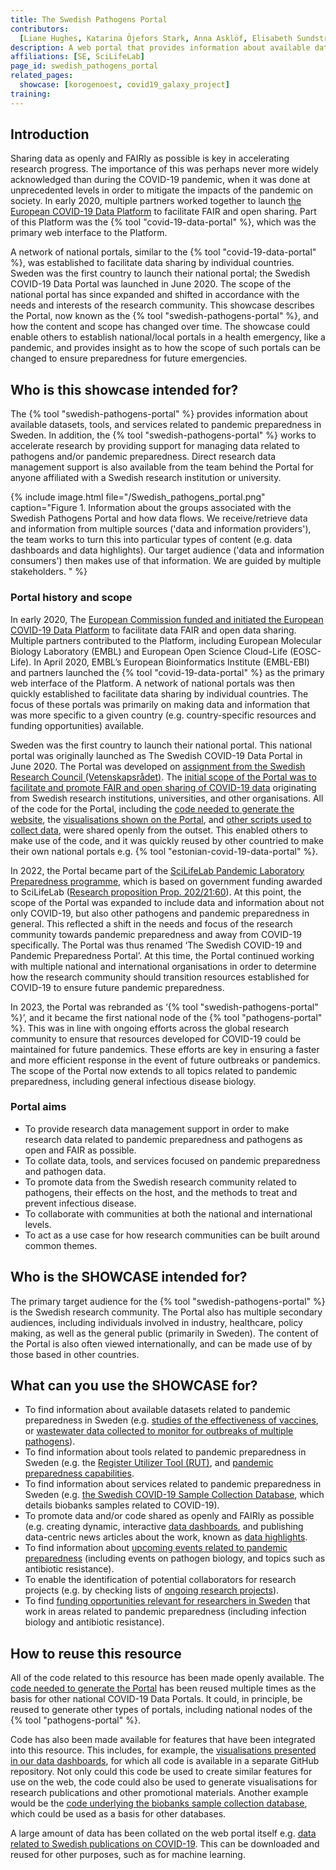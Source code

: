 ```yaml
---
title: The Swedish Pathogens Portal
contributors:
  [Liane Hughes, Katarina Öjefors Stark, Anna Asklöf, Elisabeth Sundström]
description: A web portal that provides information about available datasets, resources, tools, and services related to pandemic preparedness in Sweden. We offer support to all those involved in pandemic preparedness research that are affiliated with a Swedish research institution or university.
affiliations: [SE, SciLifeLab]
page_id: swedish_pathogens_portal
related_pages:
  showcase: [korogenoest, covid19_galaxy_project]
training:
---
```


## Introduction

Sharing data as openly and FAIRly as possible is key in accelerating research progress. The importance of this was perhaps never more widely acknowledged than during the COVID-19 pandemic, when it was done at unprecedented levels in order to mitigate the impacts of the pandemic on society. In early 2020, multiple partners worked together to launch [the European COVID-19 Data Platform](https://www.embl.org/news/science/embl-ebi-launches-covid-19-data-portal/) to facilitate FAIR and open sharing. Part of this Platform was the {% tool "covid-19-data-portal" %}, which was the primary web interface to the Platform.

A network of national portals, similar to the {% tool "covid-19-data-portal" %}, was established to facilitate data sharing by individual countries. Sweden was the first country to launch their national portal; the Swedish COVID-19 Data Portal was launched in June 2020. The scope of the national portal has since expanded and shifted in accordance with the needs and interests of the research community. This showcase describes the Portal, now known as the {% tool "swedish-pathogens-portal" %}, and how the content and scope has changed over time. The showcase could enable others to establish national/local portals in a health emergency, like a pandemic, and provides insight as to how the scope of such portals can be changed to ensure preparedness for future emergencies.

## Who is this showcase intended for?

The {% tool "swedish-pathogens-portal" %} provides information about available datasets, tools, and services related to pandemic preparedness in Sweden. In addition, the {% tool "swedish-pathogens-portal" %} works to accelerate research by providing support for managing data related to pathogens and/or pandemic preparedness. Direct research data management support is also available from the team behind the Portal for anyone affiliated with a Swedish research institution or university.

{% include image.html file="/Swedish_pathogens_portal.png" caption="Figure 1. Information about the groups associated with the Swedish Pathogens Portal and how data flows. We receive/retrieve data and information from multiple sources ('data and information providers'), the team works to turn this into particular types of content (e.g. data dashboards and data highlights). Our target audience ('data and information consumers') then makes use of that information. We are guided by multiple stakeholders.
" %}

### Portal history and scope

In early 2020, The [European Commission funded and initiated the European COVID-19 Data Platform](https://www.embl.org/news/science/embl-ebi-launches-covid-19-data-portal/) to facilitate data FAIR and open data sharing. Multiple partners contributed to the Platform, including European Molecular Biology Laboratory (EMBL) and European Open Science Cloud-Life (EOSC-Life). In April 2020, EMBL’s European Bioinformatics Institute (EMBL-EBI) and partners launched the {% tool "covid-19-data-portal" %} as the primary web interface of the Platform. A network of national portals was then quickly established to facilitate data sharing by individual countries. The focus of these portals was primarily on making data and information that was more specific to a given country (e.g. country-specific resources and funding opportunities) available.

Sweden was the first country to launch their national portal. This national portal was originally launched as The Swedish COVID-19 Data Portal in June 2020. The Portal was developed on [assignment from the Swedish Research Council (Vetenskapsrådet)](https://www.vr.se/english/just-now/news/news-archive/2020-06-03-new-national-portal-makes-research-data-on-covid-19-accessible.html). The [initial scope of the Portal was to facilitate and promote FAIR and open sharing of COVID-19 data](https://pathogens.se/updates/first_year/) originating from Swedish research institutions, universities, and other organisations. All of the code for the Portal, including the [code needed to generate the website](https://github.com/ScilifelabDataCentre/covid-portal), the [visualisations shown on the Portal](https://github.com/ScilifelabDataCentre/covid-portal-visualisations), and [other scripts used to collect data](https://github.com/ScilifelabDataCentre/covid-portal-scripts), were shared openly from the outset. This enabled others to make use of the code, and it was quickly reused by other countried to make their own national portals e.g. {% tool "estonian-covid-19-data-portal" %}.

In 2022, the Portal became part of the [SciLifeLab Pandemic Laboratory Preparedness programme](https://www.scilifelab.se/pandemic-response/pandemic-laboratory-preparedness/), which is based on government funding awarded to SciLifeLab ([Research proposition Prop. 202/21:60](https://www.regeringen.se/rattsliga-dokument/proposition/2020/12/forskning-frihet-framtid--kunskap-och-innovation-for-sverige/)). At this point, the scope of the Portal was expanded to include data and information about not only COVID-19, but also other pathogens and pandemic preparedness in general. This reflected a shift in the needs and focus of the research community towards pandemic preparedness and away from COVID-19 specifically. The Portal was thus renamed ‘The Swedish COVID-19 and Pandemic Preparedness Portal’. At this time, the Portal continued working with multiple national and international organisations in order to determine how the research community should transition resources established for COVID-19 to ensure future pandemic preparedness.

In 2023, the Portal was rebranded as ‘{% tool "swedish-pathogens-portal" %}’, and it became the first national node of the {% tool "pathogens-portal" %}. This was in line with ongoing efforts across the global research community to ensure that resources developed for COVID-19 could be maintained for future pandemics. These efforts are key in ensuring a faster and more efficient response in the event of future outbreaks or pandemics. The scope of the Portal now extends to all topics related to pandemic preparedness, including general infectious disease biology.

### Portal aims

- To provide research data management support in order to make research data related to pandemic preparedness and pathogens as open and FAIR as possible.
- To collate data, tools, and services focused on pandemic preparedness and pathogen data.
- To promote data from the Swedish research community related to pathogens, their effects on the host, and the methods to treat and prevent infectious disease.
- To collaborate with communities at both the national and international levels.
- To act as a use case for how research communities can be built around common themes.

## Who is the SHOWCASE intended for?

The primary target audience for the {% tool "swedish-pathogens-portal" %} is the Swedish research community. The Portal also has multiple secondary audiences, including individuals involved in industry, healthcare, policy making, as well as the general public (primarily in Sweden). The content of the Portal is also often viewed internationally, and can be made use of by those based in other countries.

## What can you use the SHOWCASE for?

- To find information about available datasets related to pandemic preparedness in Sweden (e.g. [studies of the effectiveness of vaccines](https://pathogens.se/dashboards/recovac/), or [wastewater data collected to monitor for outbreaks of multiple pathogens](https://pathogens.se/dashboards/wastewater/)).
- To find information about tools related to pandemic preparedness in Sweden (e.g. the [Register Utilizer Tool (RUT)](https://pathogens.se/register-based-research/), and [pandemic preparedness capabilities](https://pathogens.se/resources/).
- To find information about services related to pandemic preparedness in Sweden (e.g. [the Swedish COVID-19 Sample Collection Database](https://pathogens.se/biobanks/), which details biobanks samples related to COVID-19).
- To promote data and/or code shared as openly and FAIRly as possible (e.g. creating dynamic, interactive [data dashboards](https://pathogens.se/dashboards/), and publishing data-centric news articles about the work, known as [data highlights](https://pathogens.se/highlights/).
- To find information about [upcoming events related to pandemic preparedness](https://pathogens.se/events/) (including events on pathogen biology, and topics such as antibiotic resistance).
- To enable the identification of potential collaborators for research projects (e.g. by checking lists of [ongoing research projects](https://pathogens.se/research_projects/)).
- To find [funding opportunities relevant for researchers in Sweden](https://pathogens.se/funding/) that work in areas related to pandemic preparedness (including infection biology and antibiotic resistance).

## How to reuse this resource

All of the code related to this resource has been made openly available. The [code needed to generate the Portal](https://github.com/ScilifelabDataCentre/covid-portal) has been reused multiple times as the basis for other national COVID-19 Data Portals. It could, in principle, be reused to generate other types of portals, including national nodes of the {% tool "pathogens-portal" %}.

Code has also been made available for features that have been integrated into this resource. This includes, for example, the [visualisations presented in our data dashboards](https://github.com/ScilifelabDataCentre/covid-portal-visualisations), for which all code is available in a separate GitHub repository. Not only could this code be used to create similar features for use on the web, the code could also be used to generate visualisations for research publications and other promotional materials. Another example would be the [code underlying the biobanks sample collection database](https://github.com/ScilifelabDataCentre/covid-sample-collection-database), which could be used as a basis for other databases.

A large amount of data has been collated on the web portal itself e.g. [data related to Swedish publications on COVID-19](https://pathogens.se/publications/). This can be downloaded and reused for other purposes, such as for machine learning.
